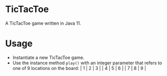 # TicTacToe
 A TicTacToe game written in Java 11.

# Usage
* Instantiate a new TicTacToe game.
* Use the instance method `play()` with an integer parameter that refers to one of 9 locations on the board:
    | 1 | 2 | 3 |
    | 4 | 5 | 6 |
    | 7 | 8 | 9 |